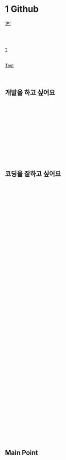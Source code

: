 # 1 Github

[1번](#개발을-하고-싶어요)
<br>
<br><br><br>
<br>
[2](#코딩을-잘하고-싶어요)
<br>
<br>
<br>
[Test](#main-point)
<br><br>
<br>

## 개발을 하고 싶어요
<br>
<br><br><br>
<br>
<br>
<br>
<br>
<br><br>
<br>

## 코딩을 잘하고 싶어요



<br>
<br><br><br>
<br>
<br>
<br>
<br>
<br><br>
<br>
<br>
<br><br><br>
<br>
<br>
<br>
<br>
<br><br>
<br><br>
<br><br><br>
<br>
<br>
<br>
<br>
<br><br>
<br><br>
<br><br><br>
<br>
<br>
<br>
<br>
<br><br>
<br>
<br>
<br><br><br>
<br>

## Main Point

<br>
<br>
<br>
<br><br>
<br><br>
<br><br><br>
<br>
<br>
<br>
<br>
<br><br>
<br>
